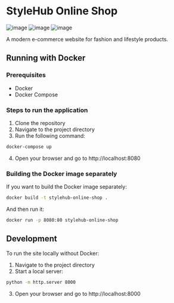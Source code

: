 # StyleHub Online Shop

![image](https://github.com/user-attachments/assets/63f804a4-9c5c-461f-9915-4dc717d45383)
![image](https://github.com/user-attachments/assets/4cc7635b-375d-4899-b32f-c440d4e0c4fc)
![image](https://github.com/user-attachments/assets/f867209c-17ca-4a8d-a9c3-7a537da0c036)


A modern e-commerce website for fashion and lifestyle products.

## Running with Docker

### Prerequisites
- Docker
- Docker Compose

### Steps to run the application

1. Clone the repository
2. Navigate to the project directory
3. Run the following command:

```bash
docker-compose up
```

4. Open your browser and go to http://localhost:8080

### Building the Docker image separately

If you want to build the Docker image separately:

```bash
docker build -t stylehub-online-shop .
```

And then run it:

```bash
docker run -p 8080:80 stylehub-online-shop
```

## Development

To run the site locally without Docker:

1. Navigate to the project directory
2. Start a local server:

```bash
python -m http.server 8000
```

3. Open your browser and go to http://localhost:8000
